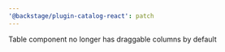 ```yaml
---
'@backstage/plugin-catalog-react': patch
---
```


Table component no longer has draggable columns by default
